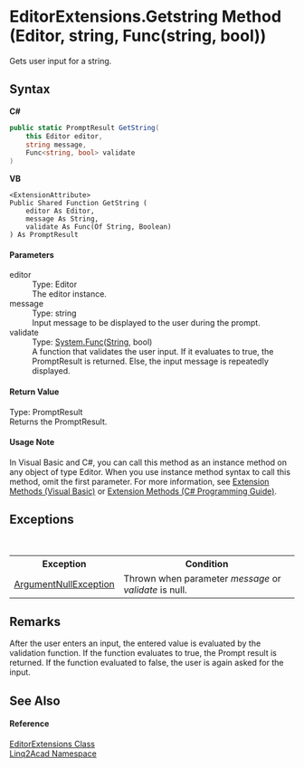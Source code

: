 # EditorExtensions.Getstring Method (Editor, string, Func(string, bool))
 

Gets user input for a string.

## Syntax

**C#**<br />
``` C#
public static PromptResult GetString(
	this Editor editor,
	string message,
	Func<string, bool> validate
)
```

**VB**<br />
``` VB
<ExtensionAttribute>
Public Shared Function GetString ( 
	editor As Editor,
	message As String,
	validate As Func(Of String, Boolean)
) As PromptResult
```


#### Parameters
<dl><dt>editor</dt><dd>Type: Editor<br />The editor instance.</dd><dt>message</dt><dd>Type: string<br />Input message to be displayed to the user during the prompt.</dd><dt>validate</dt><dd>Type: <a href="https://docs.microsoft.com/dotnet/api/system.func-2" target="_blank" rel="noopener noreferrer">System.Func</a>(<a href="https://docs.microsoft.com/dotnet/api/system.string" target="_blank" rel="noopener noreferrer">String</a>, bool)<br />A function that validates the user input. If it evaluates to true, the PromptResult is returned. Else, the input message is repeatedly displayed.</dd></dl>

#### Return Value
Type: PromptResult<br />Returns the PromptResult.

#### Usage Note
In Visual Basic and C#, you can call this method as an instance method on any object of type Editor. When you use instance method syntax to call this method, omit the first parameter. For more information, see <a href="https://docs.microsoft.com/dotnet/visual-basic/programming-guide/language-features/procedures/extension-methods" target="_blank" rel="noopener noreferrer">Extension Methods (Visual Basic)</a> or <a href="https://docs.microsoft.com/dotnet/csharp/programming-guide/classes-and-structs/extension-methods" target="_blank" rel="noopener noreferrer">Extension Methods (C# Programming Guide)</a>.

## Exceptions
&nbsp;<table><tr><th>Exception</th><th>Condition</th></tr><tr><td><a href="https://docs.microsoft.com/dotnet/api/system.argumentnullexception" target="_blank" rel="noopener noreferrer">ArgumentNullException</a></td><td>Thrown when parameter <i>message</i> or <i>validate</i> is null.</td></tr></table>

## Remarks
After the user enters an input, the entered value is evaluated by the validation function. If the function evaluates to true, the Prompt result is returned. If the function evaluated to false, the user is again asked for the input.

## See Also


#### Reference
<a href="T_Linq2Acad_EditorExtensions.md">EditorExtensions Class</a><br /><a href="N_Linq2Acad.md">Linq2Acad Namespace</a><br />
